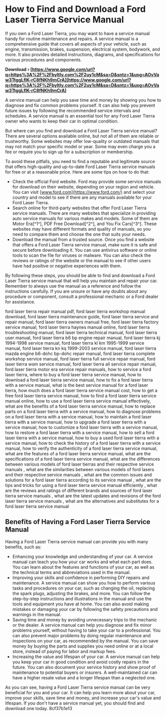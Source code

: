 
 
# How to Find and Download a Ford Laser Tierra Service Manual
 
If you own a Ford Laser Tierra, you may want to have a service manual handy for routine maintenance and repairs. A service manual is a comprehensive guide that covers all aspects of your vehicle, such as engine, transmission, brakes, suspension, electrical system, bodywork, and more. It also provides detailed instructions, diagrams, and specifications for various procedures and components.
 
**Download › [https://www.google.com/url?q=https%3A%2F%2Fbyltly.com%2F2uy1cM&sa=D&sntz=1&usg=AOvVaw3TtggLflK-rC8fNKh9mCrA](https://www.google.com/url?q=https%3A%2F%2Fbyltly.com%2F2uy1cM&sa=D&sntz=1&usg=AOvVaw3TtggLflK-rC8fNKh9mCrA)**


 
A service manual can help you save time and money by showing you how to diagnose and fix common problems yourself. It can also help you prevent future issues by following the recommended service intervals and schedules. A service manual is an essential tool for any Ford Laser Tierra owner who wants to keep their car in optimal condition.
 
But where can you find and download a Ford Laser Tierra service manual? There are several options available online, but not all of them are reliable or trustworthy. Some websites may offer low-quality or outdated manuals that may not match your specific model or year. Some may even charge you a fee or require you to sign up for a subscription or membership.
 
To avoid these pitfalls, you need to find a reputable and legitimate source that offers high-quality and up-to-date Ford Laser Tierra service manuals for free or at a reasonable price. Here are some tips on how to do that:
 
- Check the official Ford website. Ford may provide some service manuals for download on their website, depending on your region and vehicle. You can visit [www.ford.com](https://www.ford.com/) and select your country and model to see if there are any manuals available for your Ford Laser Tierra.
- Search online for third-party websites that offer Ford Laser Tierra service manuals. There are many websites that specialize in providing auto service manuals for various makes and models. Some of them are Motor Era[^1^], PDF Free Download[^2^], and You Fix Cars[^3^]. These websites may have different formats and quality of manuals, so you need to compare them and choose the one that suits your needs.
- Download the manual from a trusted source. Once you find a website that offers a Ford Laser Tierra service manual, make sure it is safe and secure before downloading it. You can use antivirus software or online tools to scan the file for viruses or malware. You can also check the reviews or ratings of the website or the manual to see if other users have had positive or negative experiences with them.

By following these steps, you should be able to find and download a Ford Laser Tierra service manual that will help you maintain and repair your car. Remember to always use the manual as a reference and follow the instructions carefully. If you are unsure or have any doubts about any procedure or component, consult a professional mechanic or a Ford dealer for assistance.
 
ford laser tierra repair manual pdf,  ford laser tierra workshop manual download,  ford laser tierra maintenance guide,  ford laser tierra service and repair manual,  ford laser tierra owners manual free,  ford laser tierra factory service manual,  ford laser tierra haynes manual online,  ford laser tierra troubleshooting manual,  ford laser tierra technical manual,  ford laser tierra user manual,  ford laser tierra b6 bp engine repair manual,  ford laser tierra kj 1994-1998 service manual,  ford laser tierra kl km 1995-1999 service manual,  ford laser tierra kn kq 1999-2003 service manual,  ford laser tierra mazda engine b6-dohc bp-dohc repair manual,  ford laser tierra complete workshop service manual,  ford laser tierra full service repair manual,  ford laser tierra wsm service manual,  ford laser tierra all service repair manual,  ford laser tierra motor era service repair manuals,  how to service a ford laser tierra,  where to buy a ford laser tierra service manual,  how to download a ford laser tierra service manual,  how to fix a ford laser tierra with a service manual,  what is the best service manual for a ford laser tierra,  how much does a ford laser tierra service manual cost,  how to get a free ford laser tierra service manual,  how to find a ford laser tierra service manual online,  how to use a ford laser tierra service manual effectively,  what are the benefits of a ford laser tierra service manual,  how to replace parts on a ford laser tierra with a service manual,  how to diagnose problems on a ford laser tierra with a service manual,  how to maintain a ford laser tierra with a service manual,  how to upgrade a ford laser tierra with a service manual,  how to customize a ford laser tierra with a service manual,  how to restore a ford laser tierra with a service manual,  how to sell a ford laser tierra with a service manual,  how to buy a used ford laser tierra with a service manual,  how to check the history of a ford laser tierra with a service manual,  how to verify the authenticity of a ford laser tierra service manual,  what are the features of a ford laser tierra service manual,  what are the specifications of a ford laser tierra service manual,  what are the differences between various models of ford laser tierras and their respective service manuals ,  what are the similarities between various models of ford lasers and their respective service manuals ,  what are the common issues and solutions for a ford laser tierra according to its service manual ,  what are the tips and tricks for using a ford laser tierra service manual efficiently ,  what are the reviews and ratings of different brands and sources of ford laser tierra service manuals ,  what are the latest updates and revisions of the ford laser tierra service manuals ,  what are the alternatives and substitutes for a ford laser tierra service manual
  
## Benefits of Having a Ford Laser Tierra Service Manual
 
Having a Ford Laser Tierra service manual can provide you with many benefits, such as:

- Enhancing your knowledge and understanding of your car. A service manual can teach you how your car works and what each part does. You can learn about the features and functions of your car, as well as the technical terms and abbreviations used in the manual.
- Improving your skills and confidence in performing DIY repairs and maintenance. A service manual can show you how to perform various tasks and procedures on your car, such as changing the oil, replacing the spark plugs, adjusting the brakes, and more. You can follow the step-by-step instructions and illustrations in the manual and use the tools and equipment you have at home. You can also avoid making mistakes or damaging your car by following the safety precautions and warnings in the manual.
- Saving time and money by avoiding unnecessary trips to the mechanic or the dealer. A service manual can help you diagnose and fix minor problems yourself, without having to take your car to a professional. You can also prevent major problems by doing regular maintenance and inspections on your car, as recommended by the manual. You can save money by buying the parts and supplies you need online or at a local store, instead of paying for labor and markup fees.
- Increasing the value and lifespan of your car. A service manual can help you keep your car in good condition and avoid costly repairs in the future. You can also document your service history and show proof of maintenance to potential buyers or insurers. A well-maintained car can have a higher resale value and a longer lifespan than a neglected one.

As you can see, having a Ford Laser Tierra service manual can be very beneficial for you and your car. It can help you learn more about your car, improve your skills, save time and money, and increase your car's value and lifespan. If you don't have a service manual yet, you should find and download one today.
 8cf37b1e13
 
